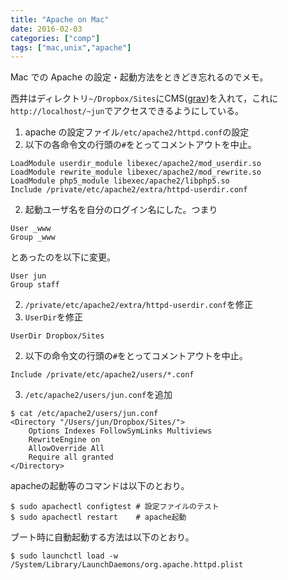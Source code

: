 ```yaml
---
title: "Apache on Mac"
date: 2016-02-03
categories: ["comp"]
tags: ["mac,unix","apache"]
---
```


Mac での Apache の設定・起動方法をときどき忘れるのでメモ。

西井はディレクトリ`~/Dropbox/Sites`にCMS([grav](https://getgrav.org/))を入れて，これに`http://localhost/~jun`でアクセスできるようにしている。

1. apache の設定ファイル`/etc/apache2/httpd.conf`の設定
  1. 以下の各命令文の行頭の`#`をとってコメントアウトを中止。
  ```
  LoadModule userdir_module libexec/apache2/mod_userdir.so
  LoadModule rewrite_module libexec/apache2/mod_rewrite.so
  LoadModule php5_module libexec/apache2/libphp5.so
  Include /private/etc/apache2/extra/httpd-userdir.conf
  ```
  2. 起動ユーザ名を自分のログイン名にした。つまり
  ```
  User _www
  Group _www
  ```
  とあったのを以下に変更。
  ```
  User jun
  Group staff
  ```
2. `/private/etc/apache2/extra/httpd-userdir.conf`を修正
  1. `UserDir`を修正
  ```
  UserDir Dropbox/Sites
  ```
  2. 以下の命令文の行頭の`#`をとってコメントアウトを中止。
  ```
  Include /private/etc/apache2/users/*.conf
  ```
3. `/etc/apache2/users/jun.conf`を追加
```
$ cat /etc/apache2/users/jun.conf
<Directory "/Users/jun/Dropbox/Sites/">
    Options Indexes FollowSymLinks Multiviews
    RewriteEngine on
    AllowOverride All
    Require all granted
</Directory>
```

apacheの起動等のコマンドは以下のとおり。
```
$ sudo apachectl configtest # 設定ファイルのテスト
$ sudo apachectl restart    # apache起動
```

ブート時に自動起動する方法は以下のとおり。
```
$ sudo launchctl load -w /System/Library/LaunchDaemons/org.apache.httpd.plist
```
